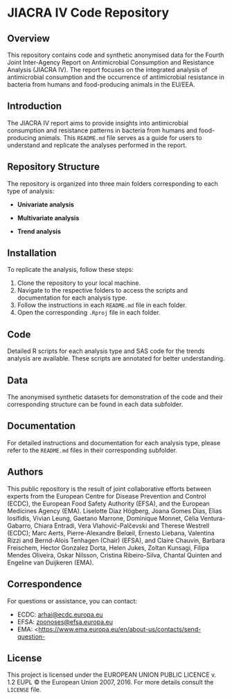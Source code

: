 # JIACRA IV Code Repository

## Overview

This repository contains code and synthetic anonymised data for the Fourth Joint Inter-Agency Report on Antimicrobial Consumption and Resistance Analysis (JIACRA IV). The report focuses on the integrated analysis of antimicrobial consumption and the occurrence of antimicrobial resistance in bacteria from humans and food-producing animals in the EU/EEA.

## Introduction

The JIACRA IV report aims to provide insights into antimicrobial consumption and resistance patterns in bacteria from humans and food-producing animals. This `README.md` file serves as a guide for users to understand and replicate the analyses performed in the report.

## Repository Structure

The repository is organized into three main folders corresponding to each type of analysis:

-   **Univariate analysis**

-   **Multivariate analysis**

-   **Trend analysis**

## Installation

To replicate the analysis, follow these steps:

1.  Clone the repository to your local machine.
2.  Navigate to the respective folders to access the scripts and documentation for each analysis type.
3.  Follow the instructions in each `README.md` file in each folder.
4.  Open the corresponding `.Rproj` file in each folder.

## Code

Detailed R scripts for each analysis type and SAS code for the trends analysis are available. These scripts are annotated for better understanding.

## Data

The anonymised synthetic datasets for demonstration of the code and their corresponding structure can be found in each data subfolder.

## Documentation

For detailed instructions and documentation for each analysis type, please refer to the `README.md` files in their corresponding subfolder.

## Authors

This public repository is the result of joint collaborative efforts between experts from the European Centre for Disease Prevention and Control (ECDC), the European Food Safety Authority (EFSA), and the European Medicines Agency (EMA). Liselotte Diaz Högberg, Joana Gomes Dias, Elias Iosifidis, Vivian Leung, Gaetano Marrone, Dominique Monnet, Cèlia Ventura-Gabarro, Chiara Entradi, Vera Vlahović-Palčevski and Therese Westrell (ECDC); Marc Aerts, Pierre-Alexandre Belœil, Ernesto Liebana, Valentina Rizzi and Bernd-Alois Tenhagen (Chair) (EFSA), and Claire Chauvin, Barbara Freischem, Hector Gonzalez Dorta, Helen Jukes, Zoltan Kunsagi, Filipa Mendes Oliveira, Oskar Nilsson, Cristina Ribeiro-Silva, Chantal Quinten and Engeline van Duijkeren (EMA).

## Correspondence

For questions or assistance, you can contact: 
- ECDC: [arhai\@ecdc.europa.eu](mailto:arhai@ecdc.europa.eu)
- EFSA: [zoonoses\@efsa.europa.eu](mailto:zoonoses@efsa.europa.eu)
- EMA: <https://www.ema.europa.eu/en/about-us/contacts/send-question-
  
## License

This project is licensed under the EUROPEAN UNION PUBLIC LICENCE v. 1.2 EUPL © the European Union 2007, 2016. For more details consult the `LICENSE` file.
